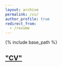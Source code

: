 ```yaml
---
layout: archive
permalink: /cv/
author_profile: true
redirect_from:
  - /resume
---
```


{% include base_path %}

## ["CV"](https://drive.google.com/file/d/1tpM6od7btd6O7y25cbhLvu8IRcDgIbiU/view?usp=share_link)


  

